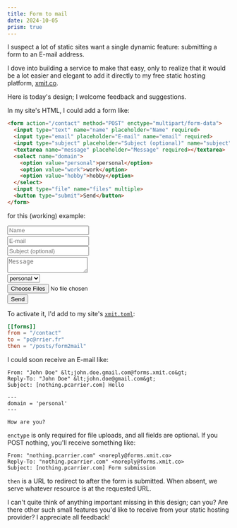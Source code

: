 ```yaml
---
title: Form to mail
date: 2024-10-05
prism: true
---
```


I suspect a lot of static sites want a single dynamic feature: submitting a form to an E-mail address.

I dove into building a service to make that easy, only to realize that it would be a lot easier and elegant to add it directly to my free static hosting platform, [xmit.co](https://xmit.co).

Here is today's design; I welcome feedback and suggestions.

In my site's HTML, I could add a form like:

```html
<form action="/contact" method="POST" enctype="multipart/form-data">
  <input type="text" name="name" placeholder="Name" required>
  <input type="email" placeholder="E-mail" name="email" required>
  <input type="subject" placeholder="Subject (optional)" name="subject">
  <textarea name="message" placeholder="Message" required></textarea>
  <select name="domain">
    <option value="personal">personal</option>
    <option value="work">work</option>
    <option value="hobby">hobby</option>
  </select>
  <input type="file" name="files" multiple>
  <button type="submit">Send</button>
</form>
```

for this (working) example:

<form action="/contact" method="POST" enctype="multipart/form-data" style="display: flex; flex-direction: column; align-items: start; gap: .2em">
  <input type="text" name="name" placeholder="Name" required>
  <input type="email" placeholder="E-mail" name="email" required>
  <input type="subject" placeholder="Subject (optional)" name="subject">
  <textarea name="message" placeholder="Message" required></textarea>
  <select name="domain">
    <option value="personal">personal</option>
    <option value="work">work</option>
    <option value="hobby">hobby</option>
  </select>
  <input type="file" name="files" multiple>
  <button type="submit">Send</button>
</form>

To activate it, I'd add to my site's [`xmit.toml`](https://xmit.co/docs):

```toml
[[forms]]
from = "/contact"
to = "pc@rrier.fr"
then = "/posts/form2mail"
```

I could soon receive an E-mail like:

```text
From: "John Doe" &lt;john.doe.gmail.com@forms.xmit.co&gt;
Reply-To: "John Doe" &lt;john.doe@gmail.com&gt;
Subject: [nothing.pcarrier.com] Hello

---
domain = 'personal'
---

How are you?
```

`enctype` is only required for file uploads, and all fields are optional. If you POST nothing, you'll receive something like:

```text
From: "nothing.pcarrier.com" <noreply@forms.xmit.co>
Reply-To: "nothing.pcarrier.com" <noreply@forms.xmit.co>
Subject: [nothing.pcarrier.com] Form submission
```

`then` is a URL to redirect to after the form is submitted. When absent, we serve whatever resource is at the requested URL.

I can't quite think of anything important missing in this design; can you?
Are there other such small features you'd like to receive from your static hosting provider?
I appreciate all feedback!
